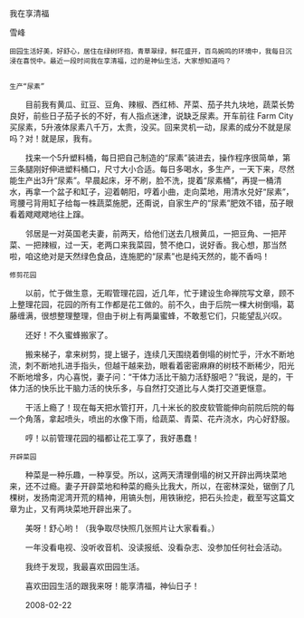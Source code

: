 我在享清福

雪峰


    田园生活好美，好舒心，居住在绿树环抱，青草翠绿，鲜花盛开，百鸟婉鸣的环境中，我每日沉浸在喜悦中。最近一段时间我在享清福，过的是神仙生活，大家想知道吗？ 


    生产“尿素”

　　目前我有黄瓜、豇豆、豆角、辣椒、西红柿、芹菜、茄子共九块地，蔬菜长势良好，前些日子茄子长的不好，有人指点迷津，说缺乏尿素。开车前往 Farm City 买尿素，5升液体尿素八千万，太贵，没买。回来灵机一动，尿素的成分不就是尿吗？对！就是尿，我有。

　　找来一个5升塑料桶，每日把自己制造的“尿素”装进去，操作程序很简单，第三条腿刚好伸进塑料桶口，尺寸大小合适。每日多喝水，多生产，一天下来，尽然能生产出3升“尿素”。早晨起床，牙不刷，脸不洗，提着“尿素桶”，再提一桶清水，再拿一个盆子和缸子，迎着朝阳，哼着小曲，走向菜地，用清水兑好“尿素”，弯腰弓背用缸子给每一株蔬菜施肥，还甭说，自家生产的“尿素”肥效不错，茄子眼看着飕飕飕地往上蹿。

　　邻居是一对英国老夫妻，前两天，给他们送去几根黄瓜，一把豆角、一把芹菜、一把辣椒，过一天，老两口来我菜园，赞不绝口，说好香。我心想，那当然啦，咱这绝对是天然绿色食品，连施肥的“尿素”也是纯天然的，能不香吗！


    修剪花园

　　以前，忙于做生意，无暇管理花园，近几年，忙于建设生命禅院写文章，顾不上整理花园，花园的所有工作都是花工做的。前不久，由于后院一棵大树倒塌，葛藤缠满，很想整理整理，但由于树上有两巢蜜蜂，不敢惹它们，只能望乱兴叹。

　　还好！不久蜜蜂搬家了。

　　搬来梯子，拿来树剪，提上锯子，连续几天围绕着倒塌的树忙乎，汗水不断地流，刺不断地扎进手指头，但越干越来劲，眼看着密密麻麻的树枝不断稀少，阳光不断地增多，内心喜悦，妻子问：“干体力活比干脑力活舒服吧？”我说，是的，干体力活的快乐比干脑力活的快乐多，与自然打交道比与人类打交道更惬意。

　　干活上瘾了！现在每天把水管打开，几十米长的胶皮软管能伸向前院后院的每一个角落，拿起喷头，喷出的水像下雨，给蔬菜、青菜、花卉浇水，内心好舒服。

　　哼！以前管理花园的福都让花工享了，我好愚蠢！


    开辟菜园

　　种菜是一种乐趣，一种享受。所以，这两天清理倒塌的树又开辟出两块菜地来，还不过瘾。妻子开辟菜地和种菜的瘾头比我大，所以，在密林深处，锯倒了几棵树，发扬南泥湾开荒的精神，用镐头刨，用铁锹挖，把石头捡走，截至写这篇文章为止，又有两块菜地开辟出来了。

　　美呀！舒心哟！（我争取尽快照几张照片让大家看看。）

　　一年没看电视、没听收音机、没读报纸、没看杂志、没参加任何社会活动。

　　我终于发现，我最喜欢田园生活。

　　喜欢田园生活的跟我来呀！能享清福，神仙日子！

　　2008-02-22



